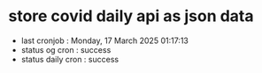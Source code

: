 # store covid daily api as json data

- last cronjob : Monday, 17 March 2025 01:17:13
- status og cron : success
- status daily cron : success
      
      